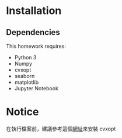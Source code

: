 # Installation
## Dependencies
This homework requires:
- Python 3
- Numpy
- cvxopt
- seaborn
- matplotlib
- Jupyter Notebook

# Notice
在執行檔案前，建議參考這個[網址](https://blog.csdn.net/lxfhahaha/article/details/97664877)來安裝 cvxopt
